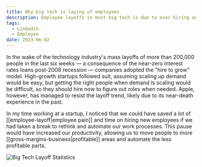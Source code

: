 ```yaml
---
title: Why big tech is laying of employees
description: Employee layoffs in most big tech is due to over hiring and not decreased business
tags:
  - Linkedin
  - Employee
date: 2023-06-02
---
```

In the wake of the technology industry's mass layoffs of more than 200,000 people in the last six weeks — a consequence of the near-zero interest rates loans post-2008 recession — companies adopted the "hire to grow" model. High-growth startups followed suit, assuming scaling up demand would be easy, but getting the right people when demand is scaling would be difficult, so they should hire now to figure out roles when needed. Apple, however, has managed to resist the layoff trend, likely due to its near-death experience in the past.

In my time working at a startup, I noticed that we could have saved a lot of [[employee-layoff|employee pain]] and time on hiring new employees if we had taken a break to rethink and automate our work processes. This pause would have increased our productivity, allowing us to move people to more [[gross-margins-business|profitable]] areas and automate the less profitable parts.


![Big Tech Layoff Statistics](https://i.imgur.com/EgenNdB.png)




